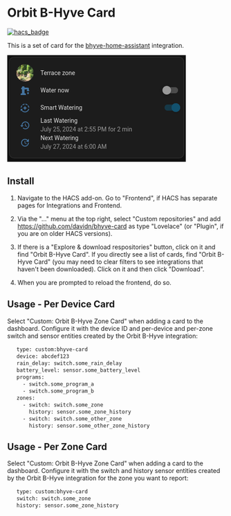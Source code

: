 # Orbit B-Hyve Card

[![hacs_badge](https://img.shields.io/badge/HACS-Custom-41BDF5.svg?style=for-the-badge)](https://github.com/hacs/integration)

This is a set of card for the [bhyve-home-assistant](https://github.com/sebr/bhyve-home-assistant) integration.

![Screenshot of Orbit B-Hyve Card](screenshot.png)

## Install

1. Navigate to the HACS add-on. Go to "Frontend", if HACS has separate pages for Integrations and Frontend.

2. Via the "..." menu at the top right, select "Custom repositories" and add https://github.com/davidn/bhyve-card as type "Lovelace" (or "Plugin", if you are on older HACS versions).

3. If there is a "Explore & download respositories" button, click on it and find "Orbit B-Hyve Card". If you directly see a list of cards, find "Orbit B-Hyve Card" (you may need to clear filters to see integrations that haven't been downloaded). Click on it and then click "Download".

4. When you are prompted to reload the frontend, do so.

## Usage - Per Device Card

Select "Custom: Orbit B-Hyve Zone Card" when adding a card to the dashboard. Configure it with the device ID and per-device and per-zone switch and sensor entities created by the Orbit B-Hyve integration:

```
   type: custom:bhyve-card
   device: abcdef123
   rain_delay: switch.some_rain_delay
   battery_level: sensor.some_battery_level
   programs:
     - switch.some_program_a
     - switch.some_program_b
   zones:
     - switch: switch.some_zone
       history: sensor.some_zone_history
     - switch: switch.some_other_zone
       history: sensor.some_other_zone_history
```

## Usage - Per Zone Card

Select "Custom: Orbit B-Hyve Zone Card" when adding a card to the dashboard. Configure it with the switch and history sensor entities created by the Orbit B-Hyve integration for the zone you want to report:

```
   type: custom:bhyve-card
   switch: switch.some_zone
   history: sensor.some_zone_history
```
